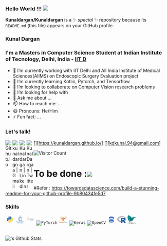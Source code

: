 ### Hello World !!! <img src="https://raw.githubusercontent.com/MartinHeinz/MartinHeinz/master/wave.gif" width="30px">



**Kunaldargan/Kunaldargan** is a ✨ _special_ ✨ repository because its `README.md` (this file) appears on your GitHub profile.

### Kunal Dargan

### I'm a Masters in Computer Science Student at Indian Institute of Tecnology, Delhi, India - [IIT D](https://home.iitd.ac.in/)

- 🔭 I’m currently working with IIT Delhi and All India Institute of Medical Sciences(AIIMS) on Endoscopic Surgery Evaluation project
- 🌱 I’m currently learning Kotlin, Pytorch, and Tensorflow
- 👯 I’m looking to collaborate on Computer Vision research problems
- 🤔 I’m looking for help with 
- 💬 Ask me about ...
- 📫 How to reach me: ...
- 😄 Pronouns: He/Him
- ⚡ Fun fact: ...

### Let's talk!

[<img align="left" alt="Github.io" width="22px" src="https://img.icons8.com/color/96/000000/thinking-male--v1.png"/>][https://kunaldargan.github.io/]
[<img align="left" alt="kunal dargna | Gmail" width="22px" src="https://img.icons8.com/office/96/000000/gmail-login.png"/>][kdkunal.94@gmail.com]
[<img align="left" alt="Kunal dargan | LinkedIn" width="22px" src="https://img.icons8.com/color/96/000000/linkedin.png"/>](https://www.linkedin.com/in/kunaldargan/)
[<img align="left" alt="Kunal Dargan | Twitter" width="22px" src="https://img.icons8.com/color/48/000000/twitter--v2.png"/>](https://twitter.com/kunaldargan)
<br/>

![Visitor Count](https://profile-counter.glitch.me/Kunaldargan/count.svg)

# To be done :<img align="center" src="https://github-readme-stats.vercel.app/api/<CARD_TYPE>/?username=<USERNAME>&theme=<THEME_NAME>" />
#Refer : https://towardsdatascience.com/build-a-stunning-readme-for-your-github-profile-9b80434fe5d7

### Skills
<code><img alt="Python" title="Python" width="28px" src="https://raw.githubusercontent.com/github/explore/80688e429a7d4ef2fca1e82350fe8e3517d3494d/topics/python/python.png"/></code>
<code><img alt="C" title="C" width="28px" src="https://raw.githubusercontent.com/github/explore/80688e429a7d4ef2fca1e82350fe8e3517d3494d/topics/c/c.png"/></code>
<code><img alt="Java" title="Java" width="28px" src="https://raw.githubusercontent.com/github/explore/80688e429a7d4ef2fca1e82350fe8e3517d3494d/topics/java/java.png"/></code>
<code><img alt="PyTorch" title="PyTorch" width="28px" src="https://raw.githubusercontent.com/gilbarbara/logos/master/logos/pytorch.svg"/></code>
<code><img alt="TensorFlow" title="TensorFlow" width="28px" src="https://raw.githubusercontent.com/github/explore/80688e429a7d4ef2fca1e82350fe8e3517d3494d/topics/tensorflow/tensorflow.png"/></code>
<code><img alt="Keras" title="Keras" width="28px" src="https://raw.githubusercontent.com/valohai/ml-logos/master/keras.svg"/></code>
<code><img alt="OpenCV" title="OpenCV" width="28px" src="https://raw.githubusercontent.com/gilbarbara/logos/master/logos/opencv.svg"/></code>
<code><img alt="SQL" title="SQL" width="28px" src="https://raw.githubusercontent.com/github/explore/80688e429a7d4ef2fca1e82350fe8e3517d3494d/topics/sql/sql.png"/></code>
<code><img alt="R" title="R" width="28px" src="https://raw.githubusercontent.com/github/explore/80688e429a7d4ef2fca1e82350fe8e3517d3494d/topics/r/r.png"/></code>
<code><img alt="Latex" title="Latex" width="28px" src="https://raw.githubusercontent.com/github/explore/80688e429a7d4ef2fca1e82350fe8e3517d3494d/topics/latex/latex.png"/></code>

<br/>

<img align="left" alt="'s Github Stats" src="https://github-readme-stats.vercel.app/api?username=Kunaldargan&show_icons=true&hide_border=true" />
